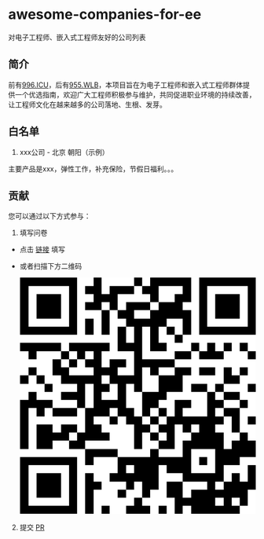 # awesome-companies-for-ee
对电子工程师、嵌入式工程师友好的公司列表

## 简介

前有[996.ICU](https://github.com/996icu/996.ICU)，后有[955.WLB](https://github.com/formulahendry/955.WLB)，本项目旨在为电子工程师和嵌入式工程师群体提供一个优选指南，欢迎广大工程师积极参与维护，共同促进职业环境的持续改善，让工程师文化在越来越多的公司落地、生根、发芽。

## 白名单

1. xxx公司 - 北京 朝阳（示例）

主要产品是xxx，弹性工作，补充保险，节假日福利。。。

## 贡献

您可以通过以下方式参与：

1. 填写问卷

  - 点击 [链接](https://www.wenjuan.com/s/b2AbUne/?group=GitHub) 填写

  - 或者扫描下方二维码

    ![问卷](/images/GitHub.png)

2. 提交 [PR](https://github.com/boringhex-top/awesome-companies-for-ee/edit/main/README.md)
